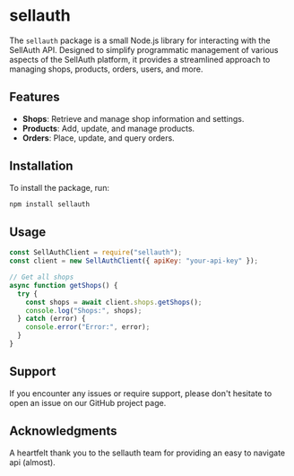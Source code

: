 # sellauth

The `sellauth` package is a small Node.js library for interacting with the SellAuth API. Designed to simplify programmatic management of various aspects of the SellAuth platform, it provides a streamlined approach to managing shops, products, orders, users, and more.

## Features

- **Shops**: Retrieve and manage shop information and settings.
- **Products**: Add, update, and manage products.
- **Orders**: Place, update, and query orders.

## Installation

To install the package, run:

```bash
npm install sellauth
```

## Usage

```js
const SellAuthClient = require("sellauth");
const client = new SellAuthClient({ apiKey: "your-api-key" });

// Get all shops
async function getShops() {
  try {
    const shops = await client.shops.getShops();
    console.log("Shops:", shops);
  } catch (error) {
    console.error("Error:", error);
  }
}
```

## Support

If you encounter any issues or require support, please don't hesitate to open an issue on our GitHub project page.

## Acknowledgments

A heartfelt thank you to the sellauth team for providing an easy to navigate api (almost).
